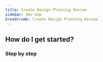 ```yaml
---
title: Create Design Planning Review
sidebar: dev-dap
breadcrumb: Create Design Planning Review
---
```


## <background>

## How do I get started?

### Step by step
